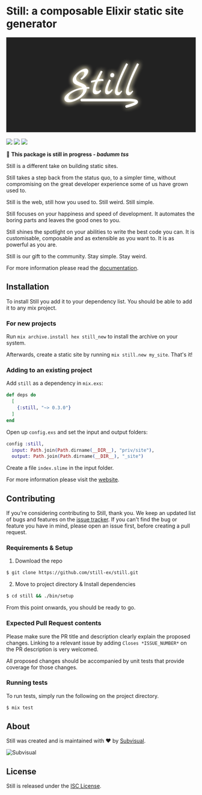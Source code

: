 # Still: a composable Elixir static site generator

![Still logo](./priv/site/images/banner.png)

[![][build-badge]][build]
[![][hex-badge]][hex]
[![][docs-badge]][docs]

🚧 **This package is still in progress - _badumm tss_**

Still is a different take on building static sites.

Still takes a step back from the status quo, to a simpler time, without
compromising on the great developer experience some of us have grown used to.

Still is the web, still how you used to. Still weird. Still simple.

Still focuses on your happiness and speed of development. It automates the
boring parts and leaves the good ones to you.

Still shines the spotlight on your abilities to write the best code you can. It
is customisable, composable and as extensible as you want to. It is as powerful
as you are.

Still is our gift to the community. Stay simple. Stay weird.

For more information please read the [documentation][docs].

## Installation

To install Still you add it to your dependency list. You should be able to
add it to any mix project.

### For new projects

Run `mix archive.install hex still_new` to install the archive on your system.

Afterwards, create a static site by running `mix still.new my_site`.
That's it!

### Adding to an existing project

Add `still` as a dependency in `mix.exs`:

```elixir
def deps do
  [
    {:still, "~> 0.3.0"}
  ]
end
```

Open up `config.exs` and set the input and output folders:

```elixir
config :still,
  input: Path.join(Path.dirname(__DIR__), "priv/site"),
  output: Path.join(Path.dirname(__DIR__), "_site")
```

Create a file `index.slime` in the input folder.

For more information please visit the [website][website].

## Contributing

If you're considering contributing to Still, thank you. We keep an updated list
of bugs and features on the [issue tracker][issue-tracker]. If you can't find
the bug or feature you have in mind, please open an issue first, before creating
a pull request.

### Requirements & Setup

1. Download the repo
```sh
$ git clone https://github.com/still-ex/still.git
```
2. Move to project directory & Install dependencies
```sh
$ cd still && ./bin/setup
```
From this point onwards, you should be ready to go.
### Expected Pull Request contents

Please make sure the PR title and description clearly explain the proposed
changes. Linking to a relevant issue by adding `Closes *ISSUE_NUMBER*` on the PR
description is very welcomed.

All proposed changes should be accompanied by unit tests that provide coverage
for those changes.

### Running tests

To run tests, simply run the following  on the project directory.
```sh
$ mix test
```

## About

Still was created and is maintained with :heart: by [Subvisual][subvisual].

![Subvisual][sub-logo]

## License

Still is released under the [ISC License](./LICENSE).

[website]: https://stillstatic.io
[subvisual]: https://subvisual.com
[docs]: https://hexdocs.pm/still/getting_started.html
[hex]: https://hex.pm/packages/still
[build]: https://github.com/still-ex/still/actions
[sub-logo]: https://raw.githubusercontent.com/subvisual/guides/master/github/templates/logos/blue.png
[hex-badge]: https://img.shields.io/hexpm/v/still?style=flat-square
[build-badge]: https://img.shields.io/github/workflow/status/still-ex/still/Elixir%20CI?style=flat-square
[docs-badge]: https://img.shields.io/badge/-docs-informational?style=flat-square
[issue-tracker]: https://github.com/still-ex/still/issues